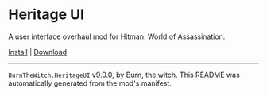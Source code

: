 # Heritage UI

A user interface overhaul mod for Hitman: World of Assassination.

[Install](https://hitman-resources.netlify.app/smf-install-link/https://github.com/Burn-the-witch/Heritage-UI/releases/latest/download/mod.framework.zip) | [Download](https://github.com/Burn-the-witch/Heritage-UI/releases/latest/download/mod.framework.zip)

---

`BurnTheWitch.HeritageUI` v9.0.0, by Burn, the witch. This README was automatically generated from the mod's manifest.
